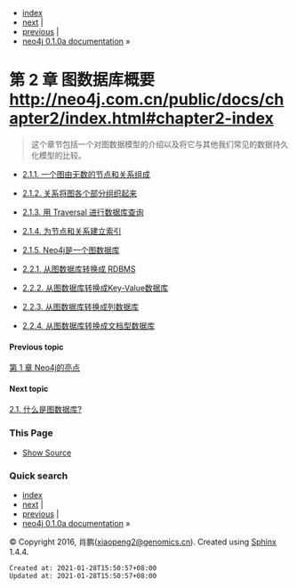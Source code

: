 
*   [index](http://neo4j.com.cn/public/docs/genindex.html)
*   [next](http://neo4j.com.cn/public/docs/chapter2/chapter2_1.html) |
*   [previous](http://neo4j.com.cn/public/docs/chapter1.html) |
*   [neo4j 0.1.0a documentation](http://neo4j.com.cn/public/docs/index.html) »

# 第 2 章 图数据库概要<http://neo4j.com.cn/public/docs/chapter2/index.html#chapter2-index>

> 这个章节包括一个对图数据模型的介绍以及将它与其他我们常见的数据持久化模型的比较。

*   [2.1.1. 一个图由无数的节点和关系组成](http://neo4j.com.cn/public/docs/chapter2/chapter2_1.html#id2)
*   [2.1.2. 关系将图各个部分组织起来](http://neo4j.com.cn/public/docs/chapter2/chapter2_1.html#id3)
*   [2.1.3. 用 Traversal 进行数据库查询](http://neo4j.com.cn/public/docs/chapter2/chapter2_1.html#traversal)
*   [2.1.4. 为节点和关系建立索引](http://neo4j.com.cn/public/docs/chapter2/chapter2_1.html#id4)
*   [2.1.5. Neo4j是一个图数据库](http://neo4j.com.cn/public/docs/chapter2/chapter2_1.html#neo4j)

*   [2.2.1. 从图数据库转换成 RDBMS](http://neo4j.com.cn/public/docs/chapter2/chapter2_2.html#rdbms)
*   [2.2.2. 从图数据库转换成Key-Value数据库](http://neo4j.com.cn/public/docs/chapter2/chapter2_2.html#key-value)
*   [2.2.3. 从图数据库转换成列数据库](http://neo4j.com.cn/public/docs/chapter2/chapter2_2.html#id2)
*   [2.2.4. 从图数据库转换成文档型数据库](http://neo4j.com.cn/public/docs/chapter2/chapter2_2.html#id3)

#### Previous topic

[第 1 章 Neo4j的亮点](http://neo4j.com.cn/public/docs/chapter1.html)

#### Next topic

[2.1. 什么是图数据库?](http://neo4j.com.cn/public/docs/chapter2/chapter2_1.html)

### This Page

*   [Show Source](http://neo4j.com.cn/public/docs/_sources/chapter2/index.txt)

### Quick search

*   [index](http://neo4j.com.cn/public/docs/genindex.html)
*   [next](http://neo4j.com.cn/public/docs/chapter2/chapter2_1.html) |
*   [previous](http://neo4j.com.cn/public/docs/chapter1.html) |
*   [neo4j 0.1.0a documentation](http://neo4j.com.cn/public/docs/index.html) »

© Copyright 2016, 肖鹏(xiaopeng2@genomics.cn). Created using [Sphinx](http://sphinx-doc.org/) 1.4.4.

    Created at: 2021-01-28T15:50:57+08:00
    Updated at: 2021-01-28T15:50:57+08:00

